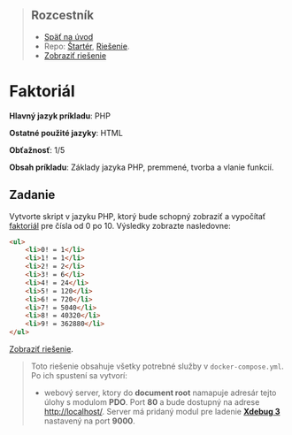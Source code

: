 <div class="hidden">

> ## Rozcestník
> - [Späť na úvod](../../README.md)
> - Repo: [Štartér](/../../tree/main/php/factorial), [Riešenie](/../../tree/solution/php/factorial).
> - [Zobraziť riešenie](riesenie.md)
</div>

# Faktoriál
<div class="info"> 

**Hlavný jazyk príkladu**: PHP

**Ostatné použité jazyky**: HTML

**Obťažnosť**: 1/5

**Obsah príkladu**: Základy jazyka PHP, premmené, tvorba a vlanie funkcií. 
</div>

## Zadanie
Vytvorte skript v jazyku PHP, ktorý bude schopný zobraziť a vypočítať [faktoriál](https://sk.wikipedia.org/wiki/Faktori%C3%A1l) pre čísla od 0 po 10. Výsledky zobrazte nasledovne:

```html
<ul>
    <li>0! = 1</li>
    <li>1! = 1</li>
    <li>2! = 2</li>
    <li>3! = 6</li>
    <li>4! = 24</li>
    <li>5! = 120</li>
    <li>6! = 720</li>
    <li>7! = 5040</li>
    <li>8! = 40320</li>
    <li>9! = 362880</li>
</ul>
```
<div class="hidden">

[Zobraziť riešenie](riesenie.md).

> Toto riešenie obsahuje všetky potrebné služby v `docker-compose.yml`. Po ich spustení sa vytvorí:
> - webový server, ktory do __document root__ namapuje adresár tejto úlohy s modulom __PDO__. Port __80__ a bude dostupný na adrese [http://localhost/](http://localhost/). Server má pridaný modul pre ladenie [__Xdebug 3__](https://xdebug.org/) nastavený na port __9000__.
</div>